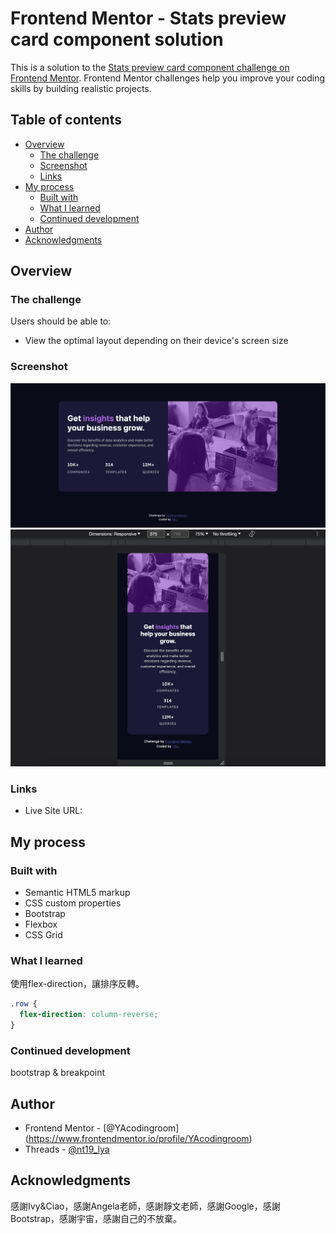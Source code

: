 # Frontend Mentor - Stats preview card component solution

This is a solution to the [Stats preview card component challenge on Frontend Mentor](https://www.frontendmentor.io/challenges/stats-preview-card-component-8JqbgoU62). Frontend Mentor challenges help you improve your coding skills by building realistic projects. 

## Table of contents

- [Overview](#overview)
  - [The challenge](#the-challenge)
  - [Screenshot](#screenshot)
  - [Links](#links)
- [My process](#my-process)
  - [Built with](#built-with)
  - [What I learned](#what-i-learned)
  - [Continued development](#continued-development)
- [Author](#author)
- [Acknowledgments](#acknowledgments)

## Overview
### The challenge
Users should be able to:
- View the optimal layout depending on their device's screen size

### Screenshot
![screenshot-desktop](screenshot/screenshot-desktop.png)
![screenshot-mobile](screenshot/screenshot-mobile.png)

### Links
- Live Site URL: 

## My process
### Built with
- Semantic HTML5 markup
- CSS custom properties
- Bootstrap
- Flexbox
- CSS Grid

### What I learned
使用flex-direction，讓排序反轉。

```css
.row {
  flex-direction: column-reverse;
}
```

### Continued development
bootstrap & breakpoint

## Author
- Frontend Mentor - [@YAcodingroom]
(https://www.frontendmentor.io/profile/YAcodingroom)
- Threads - [@nt19_lya](https://www.threads.net/@nt19_lya)

## Acknowledgments
感謝Ivy&Ciao，感謝Angela老師，感謝靜文老師，感謝Google，感謝Bootstrap，感謝宇宙，感謝自己的不放棄。